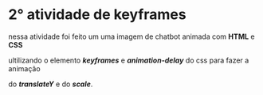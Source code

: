 # 2° atividade de keyframes

nessa atividade foi feito um uma imagem de chatbot animada com **HTML** e **CSS** 


ultilizando o elemento **_keyframes_** e **_animation-delay_** do css para fazer a animação 


do **_translateY_** e do **_scale_**.


<!DOCTYPE html>
<html lang="pt-br">
<head>
    <meta charset="UTF-8">
    <meta http-equiv="X-UA-Compatible" content="IE=edge">
    <meta name="viewport" content="width=device-width, initial-scale=1.0">
    <link rel="stylesheet" href="style.css">
    <title>keyframes</title>
</head>
<body>
    <main class="wrapper">
        <div class="chatbot">
            <div class="chatbot_loading"></div>
            <div class="chatbot_loading"></div>
            <div class="chatbot_loading"></div>
        </div>
    </main>
</body>
</html>
